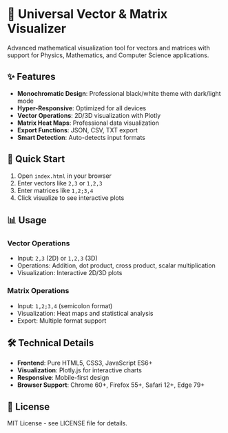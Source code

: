 # 🎯 Universal Vector & Matrix Visualizer

Advanced mathematical visualization tool for vectors and matrices with support for Physics, Mathematics, and Computer Science applications.

## ✨ Features

- **Monochromatic Design**: Professional black/white theme with dark/light mode
- **Hyper-Responsive**: Optimized for all devices
- **Vector Operations**: 2D/3D visualization with Plotly
- **Matrix Heat Maps**: Professional data visualization
- **Export Functions**: JSON, CSV, TXT export
- **Smart Detection**: Auto-detects input formats

## 🚀 Quick Start

1. Open `index.html` in your browser
2. Enter vectors like `2,3` or `1,2,3`
3. Enter matrices like `1,2;3,4`
4. Click visualize to see interactive plots

## 📊 Usage

### Vector Operations
- Input: `2,3` (2D) or `1,2,3` (3D)
- Operations: Addition, dot product, cross product, scalar multiplication
- Visualization: Interactive 2D/3D plots

### Matrix Operations
- Input: `1,2;3,4` (semicolon format)
- Visualization: Heat maps and statistical analysis
- Export: Multiple format support

## 🛠️ Technical Details

- **Frontend**: Pure HTML5, CSS3, JavaScript ES6+
- **Visualization**: Plotly.js for interactive charts
- **Responsive**: Mobile-first design
- **Browser Support**: Chrome 60+, Firefox 55+, Safari 12+, Edge 79+

## 📄 License

MIT License - see LICENSE file for details.